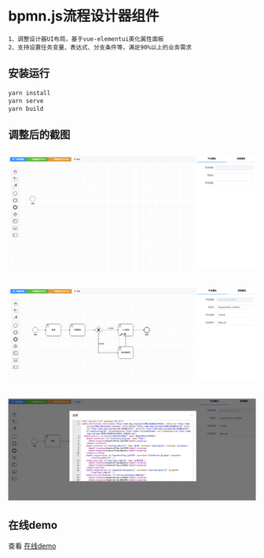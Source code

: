 # bpmn.js流程设计器组件
```
1、调整设计器UI布局，基于vue-elementui美化属性面板
2、支持设置任务变量、表达式、分支条件等，满足90%以上的业务需求
```
## 安装运行
```
yarn install
yarn serve
yarn build
```
## 调整后的截图
![UI布局](./doc/pic1.png)
---
![UI布局](./doc/pic2.png)
---
![UI布局](./doc/pic3.png)
---

## 在线demo
查看 [在线demo](http://47.108.140.13/bpmn/)
